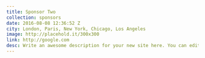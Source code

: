 ```yaml
---
title: Sponsor Two
collection: sponsors
date: 2016-08-08 12:36:52 Z
city: London, Paris, New York, Chicago, Los Angeles
image: http://placehold.it/300x300
link: http://google.com
desc: Write an awesome description for your new site here. You can edit this line in _config.yml. It will appear in your document head meta (for Google search results) and in your feed.xml site description.
---
```

